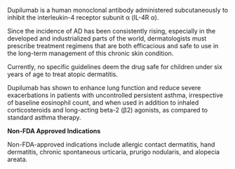 Dupilumab is a human monoclonal antibody administered subcutaneously to inhibit the interleukin-4 receptor subunit α (IL-4R α).

Since the incidence of AD has been consistently rising, especially in the developed and industrialized parts of the world, dermatologists must prescribe treatment regimens that are both efficacious and safe to use in the long-term management of this chronic skin condition.

Currently, no specific guidelines deem the drug safe for children under six years of age to treat atopic dermatitis.

Dupilumab has shown to enhance lung function and reduce severe exacerbations in patients with uncontrolled persistent asthma, irrespective of baseline eosinophil count, and when used in addition to inhaled corticosteroids and long-acting beta-2 (β2) agonists, as compared to standard asthma therapy.

**Non-FDA Approved Indications**

Non-FDA-approved indications include allergic contact dermatitis, hand dermatitis, chronic spontaneous urticaria, prurigo nodularis, and alopecia areata.